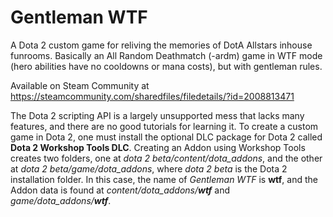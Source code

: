 # Gentleman WTF

A Dota 2 custom game for reliving the memories of DotA Allstars inhouse funrooms. Basically an All Random Deathmatch (-ardm) game in WTF mode (hero abilities have no cooldowns or mana costs), but with gentleman rules.

Available on Steam Community at https://steamcommunity.com/sharedfiles/filedetails/?id=2008813471

The Dota 2 scripting API is a largely unsupported mess that lacks many features, and there are no good tutorials for learning it. To create a custom game in Dota 2, one must install the optional DLC package for Dota 2 called **Dota 2 Workshop Tools DLC**. Creating an Addon using Workshop Tools creates two folders, one at *dota 2 beta/content/dota_addons*, and the other at *dota 2 beta/game/dota_addons*, where *dota 2 beta* is the Dota 2 installation folder. In this case, the name of *Gentleman WTF* is **wtf**, and the Addon data is found at *content/dota_addons/**wtf*** and *game/dota_addons/**wtf***.
